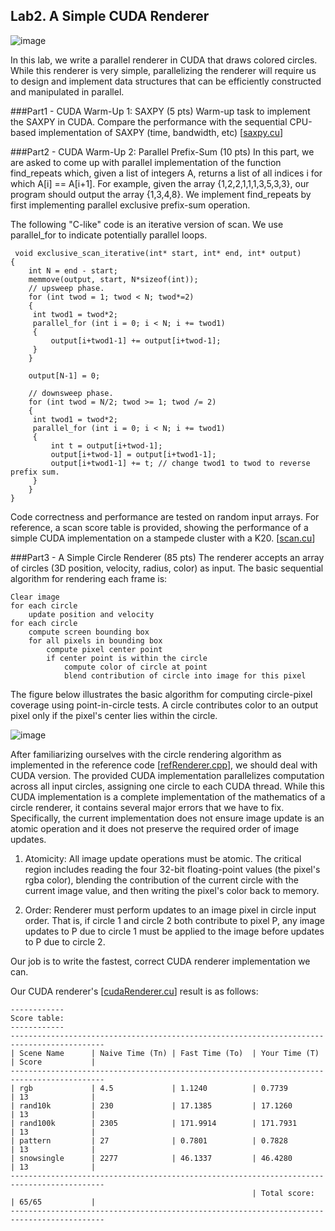 
Lab2.  A Simple CUDA Renderer
-----------------------------

![image](https://github.com/sparkfiresprairie/capl/blob/master/lab2/lab2.png)

In this lab, we write a parallel renderer in CUDA that draws colored circles. While this renderer is very simple, parallelizing the renderer will require us to design and implement data structures that can be efficiently constructed and manipulated in parallel.

###Part1 - CUDA Warm-Up 1: SAXPY (5 pts)
Warm-up task to implement the SAXPY in CUDA. Compare the performance with the sequential CPU-based implementation of SAXPY (time, bandwidth, etc) [[saxpy.cu](./saxpy/saxpy.cu)]

###Part2 - CUDA Warm-Up 2: Parallel Prefix-Sum (10 pts)
In this part, we are asked to come up with parallel implementation of the function find_repeats which, given a list of integers A, returns a list of all indices i for which A[i] == A[i+1]. For example, given the array {1,2,2,1,1,1,3,5,3,3}, our program should output the array {1,3,4,8}. We implement find_repeats by first implementing parallel exclusive prefix-sum operation. 

The following "C-like" code is an iterative version of scan. We use parallel_for to indicate potentially parallel loops.
 
     void exclusive_scan_iterative(int* start, int* end, int* output)
    {
        int N = end - start;
        memmove(output, start, N*sizeof(int));
        // upsweep phase.
        for (int twod = 1; twod < N; twod*=2)
        {
         int twod1 = twod*2;
         parallel_for (int i = 0; i < N; i += twod1)
         {
             output[i+twod1-1] += output[i+twod-1];
         }
        }
    
        output[N-1] = 0;
    
        // downsweep phase.
        for (int twod = N/2; twod >= 1; twod /= 2)
        {
         int twod1 = twod*2;
         parallel_for (int i = 0; i < N; i += twod1)
         {
             int t = output[i+twod-1];
             output[i+twod-1] = output[i+twod1-1];
             output[i+twod1-1] += t; // change twod1 to twod to reverse prefix sum.
         }
        }
    }
    
Code correctness and performance are tested on random input arrays. For reference, a scan score table is provided, showing the performance of a simple CUDA implementation on a stampede cluster with a K20. [[scan.cu](./scan/scan.cu)]

###Part3 - A Simple Circle Renderer (85 pts)
The renderer accepts an array of circles (3D position, velocity, radius, color) as input. The basic sequential algorithm for rendering each frame is:

    Clear image
    for each circle
        update position and velocity
    for each circle
        compute screen bounding box
        for all pixels in bounding box
            compute pixel center point
            if center point is within the circle
                compute color of circle at point
                blend contribution of circle into image for this pixel

The figure below illustrates the basic algorithm for computing circle-pixel coverage using point-in-circle tests. A circle contributes color to an output pixel only if the pixel's center lies within the circle.

![image](https://github.com/sparkfiresprairie/capl/blob/master/lab2/computing_contribution.png)

After familiarizing ourselves with the circle rendering algorithm as implemented in the reference code [[refRenderer.cpp](./render/refRenderer.cpp)], we should deal with CUDA version. The provided CUDA implementation parallelizes computation across all input circles, assigning one circle to each CUDA thread. While this CUDA implementation is a complete implementation of the mathematics of a circle renderer, it contains several major errors that we have to fix. Specifically, the current implementation does not ensure image update is an atomic operation and it does not preserve the required order of image updates.

1. Atomicity: All image update operations must be atomic. The critical region includes reading the four 32-bit floating-point values (the pixel's rgba color), blending the contribution of the current circle with the current image value, and then writing the pixel's color back to memory.

2. Order: Renderer must perform updates to an image pixel in circle input order. That is, if circle 1 and circle 2 both contribute to pixel P, any image updates to P due to circle 1 must be applied to the image before updates to P due to circle 2.

Our job is to write the fastest, correct CUDA renderer implementation we can. 

Our CUDA renderer's [[cudaRenderer.cu](./render/cudaRenderer.cu)] result is as follows:
    
    ------------
    Score table:
    ------------
    -------------------------------------------------------------------------------------------
    | Scene Name      | Naive Time (Tn) | Fast Time (To)  | Your Time (T)   | Score           |
    -------------------------------------------------------------------------------------------
    | rgb             | 4.5             | 1.1240          | 0.7739          | 13              |
    | rand10k         | 230             | 17.1385         | 17.1260         | 13              |
    | rand100k        | 2305            | 171.9914        | 171.7931        | 13              |
    | pattern         | 27              | 0.7801          | 0.7828          | 13              |
    | snowsingle      | 2277            | 46.1337         | 46.4280         | 13              |
    -------------------------------------------------------------------------------------------
                                                          | Total score:    | 65/65           |
    -------------------------------------------------------------------------------------------
